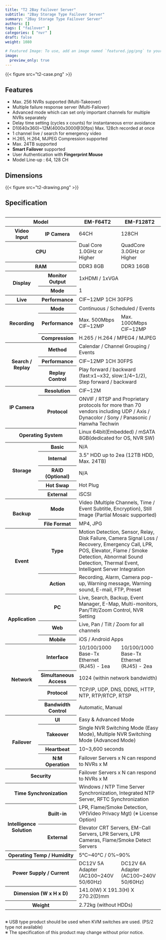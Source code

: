 ```yaml
---
title: "T2 2Bay Failover Server"
subtitle: "2Bay Storage Type Failover Server"
summary: "2Bay Storage Type Failover Server"
authors: []
tags: [ "failover" ]
categories: [ "nvr" ]
draft: false
weight: 1080

# Featured Image: To use, add an image named `featured.jpg/png` to your page's folder.
image:
  preview_only: true
---
```


<div class="container">
<div class="row justify-content-center">
<div class="col-sm-6">

{{< figure src="t2-case.png" >}}

</div>
</div>
</div>

<div class="container">
<div class="row align-items-top">
<div class="col-12 col-sm-8 pl-0">

## Features

- Max. 256 NVRs supported (Multi-Takeover)
- Multiple failure response server (Multi-Failover)
- Advanced mode which can set only important channels for multiple NVRs separately
- Delay time setting (cycles x counts) for instantaneous error avoidance
- D1(640x360)~12M(4000x3000@30fps) Max. 128ch recorded at once
- 1 channel live / search for emergency video
- H.265, H.264, MJPEG Compression supported
- Max. 24TB supported
- **Smart Failover** supported
- User Authentication with **Fingerprint Mouse**
- Model Line-up : 64, 128 CH

</div>
<div class="col-12 col-sm-4 pl-0">

## Dimensions

{{< figure src="t2-drawing.png" >}}

</div>
</div>
</div>

## Specification

<div style="overflow-x: auto">
<table class="spec">
<thead>
<tr>
<th colspan="2">Model</th>
<th>EM-F64T2</th>
<th>EM-F128T2</th>
</tr>
</thead>
<tbody>
<tr>
<th>Video<br>Input</th>
<th>IP Camera</th>
<td>64CH</td>
<td>128CH</td>
</tr>
<tr>
<th colspan="2">CPU</th>
<td>Dual Core 1.0GHz or Higher</td>
<td>QuadCore 3.0GHz or Higher</td>
</tr>
<tr>
<th colspan="2">RAM</th>
<td>DDR3 8GB</td>
<td>DDR3 16GB</td>
</tr>
<tr>
<th rowspan="2">Display</th>
<th>Monitor<br>Output</th>
<td colspan="2">1xHDMI / 1xVGA</td>
</tr>
<tr>
<th>Mode</th>
<td colspan="2">1</td>
</tr>
<tr>
<th>Live</th>
<th>Performance</th>
<td colspan="2">CIF~12MP 1CH 30FPS</td>
</tr>
<tr>
<th rowspan="3">Recording</th>
<th>Mode</th>
<td colspan="2">Continuous / Scheduled / Events</td>
</tr>
<tr>
<th>Performance</th>
<td>Max. 500Mbps<br>CIF~12MP</td>
<td>Max. 1000Mbps<br>CIF~12MP</td>
</tr>
<tr>
<th>Compression</th>
<td colspan="2">H.265 / H.264 / MPEG4 / MJPEG</td>
</tr>
<tr>
<th rowspan="3">Search /<br>Replay</th>
<th>Method</th>
<td colspan="2">Calendar / Channel Grouping / Events</td>
</tr>
<tr>
<th>Performance</th>
<td colspan="2">CIF~12MP 1CH 30FPS</td>
</tr>
<tr>
<th>Replay<br>Control</th>
<td colspan="2">Play forward / backward (fast:x1~x32, slow:1/4~1/2), Step forward / backward</td>
</tr>
<tr>
<th rowspan="2">IP Camera</th>
<th>Resolution</td>
<td colspan="2">CIF~12M</td>
</tr>
<tr>
<th>Protocol</th>
<td colspan="2">ONVIF / RTSP and Proprietary protocols for more than 70 vendors including UDP / Axis / Dynacolor / Sony / Panasonic / Hanwha Techwin</td>
</tr>
<tr>
<th colspan="2">Operating System</th>
<td colspan="2">Linux 64bit(Embedded) / mSATA 8GB(dedicated for OS, NVR SW)</td>
</tr>
<tr>
<th rowspan="5">Storage</th>
<th>Basic</th>
<td colspan="2">N/A</td>
</tr>
<tr>
<th>Internal</th>
<td colspan="2">3.5" HDD up to 2ea (12TB HDD, Max. 24TB)</td>
</tr>
<tr>
<th>RAID<br>(Optional)</th>
<td colspan="2">N/A</td>
</tr>
<tr>
<th>Hot Swap</th>
<td colspan="2">Hot Plug</td>
</tr>
<tr>
<th>External</th>
<td colspan="2">iSCSI</td>
</tr>
<tr>
<th rowspan="2">Backup</th>
<th>Mode</th>
<td colspan="2">Video (Multiple Channels, Time / Event Subtitle, Encryption), Still Image (Partial Mosaic supported)</td>
</tr>
<tr>
<th>File Format</th>
<td colspan="2">MP4, JPG</td>
</tr>
<tr>
<th rowspan="2">Event</th>
<th>Type</th>
<td colspan="2">Motion Detection, Sensor, Relay, Disk Failure, Camera Signal Loss / Recovery, Emergency Call, LPR, POS, Elevator, Flame / Smoke Detection, Abnormal Sound Detection, Thermal Event, Intelligent Server Integration</td>
</tr>
<tr>
<th>Action</th>
<td colspan="2">Recording, Alarm, Camera pop-up, Warning message, Warning sound, E-mail, FTP, Preset</td>
</tr>
<tr>
<th rowspan="3">Application</th>
<th>PC</th>
<td colspan="2">Live, Search, Backup, Event Manager, E-Map, Multi-monitors, Pan/Tilt/Zoom Control, NVR Setting</td>
</tr>
<tr>
<th>Web</th>
<td colspan="2">Live, Pan / Tilt / Zoom for all channels</td>
</tr>
<tr>
<th>Mobile</th>
<td colspan="2">iOS / Android Apps</td>
</tr>
<tr>
<th rowspan="4">Network</th>
<th>Interface</th>
<td>10/100/1000 Base-Tx Ethernet (RJ45) - 1ea</td>
<td>10/100/1000 Base-Tx Ethernet (RJ45) - 2ea</td>
</tr>
<tr>
<th>Simultaneous<br>Access</th>
<td colspan="2">1024 (within network bandwidth)</td>
</tr>
<tr>
<th>Protocol</th>
<td colspan="2">TCP/IP, UDP, DNS, DDNS, HTTP, NTP, RTP/RTCP, RTSP</td>
</tr>
<tr>
<th>Bandwidth<br>Control</th>
<td colspan="2">Automatic, Manual</td>
</tr>
<tr>
<th rowspan="4">Failover</th>
<th>UI</th>
<td colspan="2">Easy & Advanced Mode</td>
</tr>
<tr>
<th>Takeover</th>
<td colspan="2">Single NVR Switching Mode (Easy Mode), Multiple NVR Switching Mode (Advanced Mode)</td>
</tr>
<tr>
<th>Heartbeat</th>
<td colspan="2">10~3,600 seconds</td>
</tr>
<tr>
<th>N:M Operation</th>
<td colspan="2">Failover Servers x N can respond to NVRs x M</td>
</tr>
<tr>
<th colspan="2">Security</th>
<td colspan="2">Failover Servers x N can respond to NVRs x M</td>
</tr>
<tr>
<th colspan="2">Time Synchronization</th>
<td colspan="2">Windows / NTP Time Server Synchronization, Integrated NTP Server, RFTC Synchronization</td>
</tr>
<tr>
<th rowspan="2">Intelligence<br>Solution</th>
<th>Built-in</th>
<td colspan="2">LPR, Flame/Smoke Detection, VP(Video Privacy Mgt) (※ License Option)</td>
</tr>
<tr>
<th>External</th>
<td colspan="2">Elevator CRT Servers, EM-Call Servers, LPR Servers, LPR Cameras, Flame/Smoke Detect Servers</td>
</tr>
<tr>
<th colspan="2">Operating Temp / Humidity</th>
<td colspan="2">5℃~40℃ / 0%~90%</td>
</tr>
<tr>
<th colspan="2">Power Supply / Current</th>
<td>DC12V 5A Adapter (AC100~240V 50/60Hz)</td>
<td>DC12V 6A Adapter (AC100~240V 50/60Hz)</td>
</tr>
<tr>
<th colspan="2">Dimension (W x H x D)</th>
<td colspan="2">141.0(W) Ⅹ 191.3(H) Ⅹ 270.2(D)mm</td>
</tr>
<tr>
<th colspan="2">Weight</th>
<td colspan="2">2.72kg (without HDDs)</td>
</tr>
</tbody>
</table>
</div>

※ USB type product should be used when KVM switches are used. (PS/2 type not available)  
※ The specification of this product may change without prior notice.
